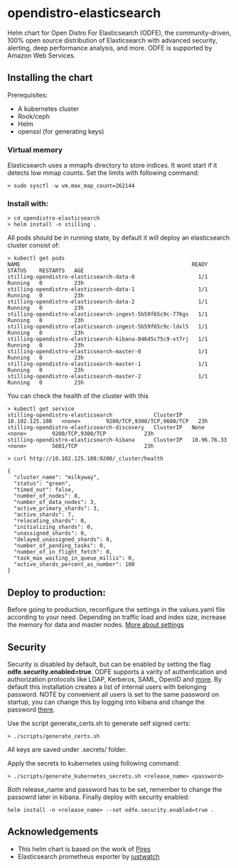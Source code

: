 # opendistro-elasticsearch
Helm chart for Open Distro For Elasticsearch (ODFE), the community-driven, 100% open source distribution of Elasticsearch with advanced security, alerting, deep performance analysis, and more. ODFE is supported by Amazon Web Services. 


## Installing the chart

Prerequisites:
* A kubernetes cluster
* Rook/ceph 
* Helm
* openssl (for generating keys)

### Virtual memory
Elasticsearch uses a mmapfs directory to store indices. It wont start if it detects low mmap counts.
Set the limits with following command:
```
> sudo sysctl -w vm.max_map_count=262144
```

### Install with:
```
> cd opendistro-elasticsearch
> helm install -n stilling .
```

All pods should be in running state, by default it will deploy an elasticsearch cluster consist of:
```
> kubectl get pods
NAME                                                      READY   STATUS    RESTARTS   AGE
stilling-opendistro-elasticsearch-data-0                    1/1     Running   0          23h
stilling-opendistro-elasticsearch-data-1                    1/1     Running   0          23h
stilling-opendistro-elasticsearch-data-2                    1/1     Running   0          23h
stilling-opendistro-elasticsearch-ingest-5b59f65c9c-776gs   1/1     Running   0          23h
stilling-opendistro-elasticsearch-ingest-5b59f65c9c-ldxl5   1/1     Running   0          23h
stilling-opendistro-elasticsearch-kibana-84645c75c9-xt7rj   1/1     Running   0          23h
stilling-opendistro-elasticsearch-master-0                  1/1     Running   0          23h
stilling-opendistro-elasticsearch-master-1                  1/1     Running   0          23h
stilling-opendistro-elasticsearch-master-2                  1/1     Running   0          23h
```

You can check the health of the cluster with this
```
> kubectl get service
stilling-opendistro-elasticsearch             ClusterIP   10.102.125.108   <none>        9200/TCP,9300/TCP,9600/TCP   23h
stilling-opendistro-elasticsearch-discovery   ClusterIP   None             <none>        9200/TCP,9300/TCP            23h
stilling-opendistro-elasticsearch-kibana      ClusterIP   10.96.76.33      <none>        5601/TCP                     23h

> curl http://10.102.125.108:9200/_cluster/health

{
  "cluster_name": "milkyway",
  "status": "green",
  "timed_out": false,
  "number_of_nodes": 8,
  "number_of_data_nodes": 3,
  "active_primary_shards": 3,
  "active_shards": 7,
  "relocating_shards": 0,
  "initializing_shards": 0,
  "unassigned_shards": 0,
  "delayed_unassigned_shards": 0,
  "number_of_pending_tasks": 0,
  "number_of_in_flight_fetch": 0,
  "task_max_waiting_in_queue_millis": 0,
  "active_shards_percent_as_number": 100
}
```

## Deploy to production:
Before going to production, reconfigure the settings in the values.yaml file  according to your need.
Depending on traffic load and index size, increase the memory for data and master nodes.
[More about settings](https://www.elastic.co/guide/en/elasticsearch/guide/current/hardware.html#_memory)

## Security

Security is disabled by default, but can be enabled by setting the flag **odfe.security.enabled=true**.
ODFE supports a varity of authentication and authorization protocols like LDAP, Kerberos, SAML, OpenID and [more](https://opendistro.github.io/for-elasticsearch-docs/docs/security-configuration/). By default this installation creates a list of internal users with belonging password. NOTE by convenient all users is set to the same password on startup, you can change this by logging into kibana and change the password [there](https://aws.amazon.com/blogs/opensource/change-passwords-open-distro-for-elasticsearch/). 


Use the script generate_certs.sh to generate self signed certs:
```
> ./scripts/generate_certs.sh
```

All keys are saved under .secrets/ folder. 

Apply the secrets to kubernetes using following command:

```
> ./scripts/generate_kubernetes_secrets.sh <release_name> <password>
```
Both release_name and password has to be set, remember to change the passowrd later in kibana. Finally deploy with security enabled:

```
helm install -n <release_name> --set odfe.security.enabled=true .
```

## Acknowledgements
* This helm chart is based on the work of [Pires](https://github.com/pires/kubernetes-elasticsearch-cluster)
* Elasticsearch prometheus exporter by [justwatch](https://github.com/justwatchcom/elasticsearch_exporter) 